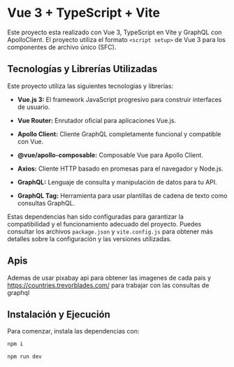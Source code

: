 # Vue 3 + TypeScript + Vite

Este proyecto esta realizado con Vue 3, TypeScript en Vite y GraphQL con ApolloClient. El proyecto utiliza el  formato `<script setup>` de Vue 3 para los componentes de archivo único (SFC).

## Tecnologías y Librerías Utilizadas

Este proyecto utiliza las siguientes tecnologías y librerías:

- **Vue.js 3:** El framework JavaScript progresivo para construir interfaces de usuario.

- **Vue Router:** Enrutador oficial para aplicaciones Vue.js.

- **Apollo Client:** Cliente GraphQL completamente funcional y compatible con Vue.

- **@vue/apollo-composable:** Composable Vue para Apollo Client.

- **Axios:** Cliente HTTP basado en promesas para el navegador y Node.js.

- **GraphQL:** Lenguaje de consulta y manipulación de datos para tu API.

- **GraphQL Tag:** Herramienta para usar plantillas de cadena de texto como consultas GraphQL.

Estas dependencias han sido configuradas para garantizar la compatibilidad y el funcionamiento adecuado del proyecto. Puedes consultar los archivos `package.json` y `vite.config.js` para obtener más detalles sobre la configuración y las versiones utilizadas.

## Apis

Ademas de usar pixabay api para obtener las imagenes de cada pais
y https://countries.trevorblades.com/  para trabajar con las consultas de graphql

## Instalación y Ejecución

Para comenzar, instala las dependencias con:

```bash
npm i

npm run dev
```
